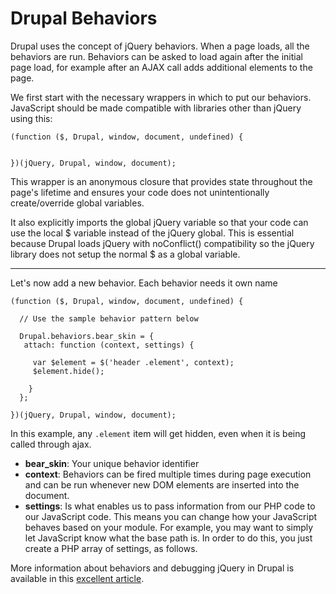 # Drupal Behaviors

Drupal uses the concept of jQuery behaviors. When a page loads, all the behaviors are run. Behaviors can be asked to load again after the initial page load, for example after an AJAX call adds additional elements to the page. 

We first start with the necessary wrappers in which to put our behaviors. JavaScript should be made compatible with libraries other than jQuery using this:

```
(function ($, Drupal, window, document, undefined) {

 
})(jQuery, Drupal, window, document);
```

This wrapper is an anonymous closure that provides state throughout the page's lifetime and ensures your code does not unintentionally create/override global variables.

It also explicitly imports the global jQuery variable so that your code can use the local $ variable instead of the jQuery global. This is essential because Drupal loads jQuery with noConflict() compatibility so the jQuery library does not setup the normal $ as a global variable.

---

Let's now add a new behavior. Each behavior needs it own name
```
(function ($, Drupal, window, document, undefined) {

  // Use the sample behavior pattern below
  
  Drupal.behaviors.bear_skin = {
   attach: function (context, settings) {
     
     var $element = $('header .element', context);
     $element.hide();
  
    }
  };
 
})(jQuery, Drupal, window, document);
```

In this example, any ```.element``` item will get hidden, even when it is being called through ajax.

* **bear_skin**: Your unique behavior identifier
* **context**: Behaviors can be fired multiple times during page execution and can be run whenever new DOM elements are inserted into the document.
* **settings**: Is what enables us to pass information from our PHP code to our JavaScript code. This means you can change how your JavaScript behaves based on your module. For example, you may want to simply let JavaScript know what the base path is. In order to do this, you just create a PHP array of settings, as follows.

More information about behaviors and debugging jQuery in Drupal is available in this [excellent article](https://www.lullabot.com/articles/understanding-javascript-behaviors-in-drupal).
